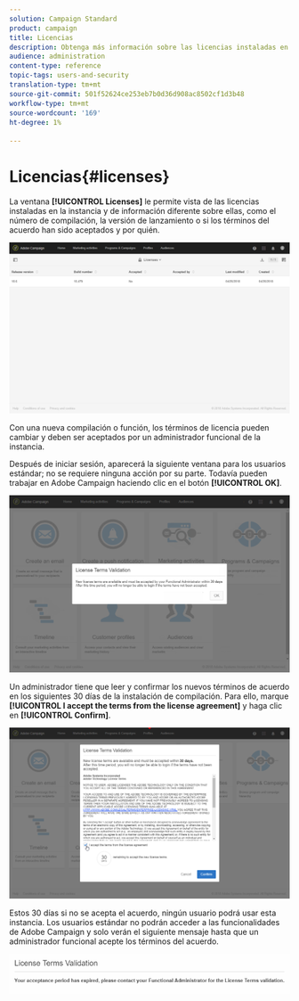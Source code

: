 ```yaml
---
solution: Campaign Standard
product: campaign
title: Licencias
description: Obtenga más información sobre las licencias instaladas en su instancia.
audience: administration
content-type: reference
topic-tags: users-and-security
translation-type: tm+mt
source-git-commit: 501f52624ce253eb7b0d36d908ac8502cf1d3b48
workflow-type: tm+mt
source-wordcount: '169'
ht-degree: 1%

---
```



# Licencias{#licenses}

La ventana **[!UICONTROL Licenses]** le permite vista de las licencias instaladas en la instancia y de información diferente sobre ellas, como el número de compilación, la versión de lanzamiento o si los términos del acuerdo han sido aceptados y por quién.

![](assets/license_1.png)

Con una nueva compilación o función, los términos de licencia pueden cambiar y deben ser aceptados por un administrador funcional de la instancia.

Después de iniciar sesión, aparecerá la siguiente ventana para los usuarios estándar; no se requiere ninguna acción por su parte. Todavía pueden trabajar en Adobe Campaign haciendo clic en el botón **[!UICONTROL OK]**.

![](assets/license_2.png)

Un administrador tiene que leer y confirmar los nuevos términos de acuerdo en los siguientes 30 días de la instalación de compilación. Para ello, marque **[!UICONTROL I accept the terms from the license agreement]** y haga clic en **[!UICONTROL Confirm]**.

![](assets/license_3.png)

Estos 30 días si no se acepta el acuerdo, ningún usuario podrá usar esta instancia. Los usuarios estándar no podrán acceder a las funcionalidades de Adobe Campaign y solo verán el siguiente mensaje hasta que un administrador funcional acepte los términos del acuerdo.

![](assets/license_4.png)

